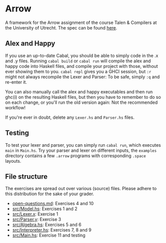 # Arrow
A framework for the Arrow assignment of the course Talen & Compilers at the University of Utrecht. The spec can be found [here](https://github.com/apoorvaanand1998/LnC-2-Arrow/blob/main/2-Arrow.pdf).

## Alex and Happy
If you use an up-to-date Cabal, you should be able to simply code in the .x and .y files.
Running `cabal build` or `cabal run` will compile the alex and happy code into Haskell
files, and compile your project with those, without ever showing them to you.
`cabal repl` gives you a GHCI session, but `:r` might not always recompile the Lexer and Parser:
To be safe, simply `:q` and re-enter it.

You can also manually call the alex and happy executables and then run ghc(i) 
on the resulting Haskell files, but then you have to remember to do so on each change, 
or you'll run the old version again: Not the recommended workflow!

If you're ever in doubt, delete any `Lexer.hs` and `Parser.hs` files.

## Testing
To test your lexer and parser, you can simply run `cabal run`, which executes `main` in `Main.hs`.
Try your parser and lexer on different inputs, the `examples` directory contains a few `.arrow` programs with corresponding `.space` layouts.

## File structure
The exercises are spread out over various (source) files. Please adhere to this distribution for the sake of your grader.
 - [open-questions.md](open-questions.md): Exercises 4 and 10
 - [src/Model.hs](src/Model.hs): Exercises 1 and 2
 - [src/Lexer.x](src/Lexer.x): Exercise 1
 - [src/Parser.y](src/Parser.y): Exercise 3
 - [src/Algebra.hs](src/Algebra.hs): Exercises 5 and 6
 - [src/Interpreter.hs](src/Interpreter.hs): Exercises 7, 8 and 9
 - [src/Main.hs](src/Main.hs): Exercise 11 and testing
